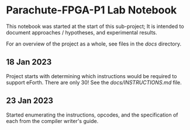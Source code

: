# Parachute-FPGA-P1 Lab Notebook

<!-- Edited with Typora.io, to allow and render MathJax -->

This notebook was started at the start of this sub-project; It is intended to document approaches / hypotheses, and experimental results.

For an overview of the project as a whole, see files in the _docs_ directory.

## 18 Jan 2023

Project starts with determining which instructions would be required to support eForth. There are only 30! See the _docs/INSTRUCTIONS.md_ file.

## 23 Jan 2023

Started enumerating the instructions, opcodes, and the specification of each from the compiler writer's guide.

